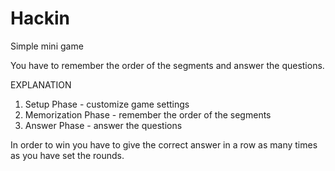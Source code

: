 # Hackin
Simple mini game

You have to remember the order of the segments and answer the questions.

EXPLANATION

1. Setup Phase - customize game settings
2. Memorization Phase - remember the order of the segments
3. Answer Phase - answer the questions

In order to win you have to give the correct answer in a row as many times as you have set the rounds.
